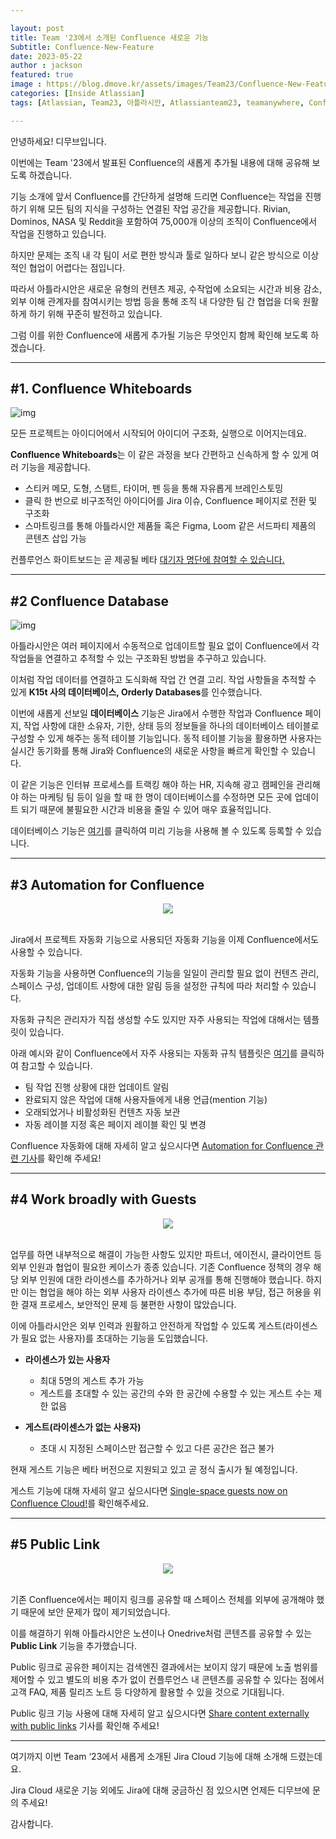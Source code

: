 ```yaml
---

layout: post
title: Team '23에서 소개된 Confluence 새로운 기능
Subtitle: Confluence-New-Feature
date: 2023-05-22
author : jackson
featured: true
image : https://blog.dmove.kr/assets/images/Team23/Confluence-New-Feature/Thumbnail.png
categories: [Inside Atlassian]
tags: [Atlassian, Team23, 아틀라시안, Atlassianteam23, teamanywhere, Confluence, WhiteBoard, Confluence WhiteBoard, Confluence-New-Feature]

---
```


안녕하세요! 디무브입니다.

이번에는 Team '23에서 발표된 Confluence의 새롭게 추가될 내용에 대해 공유해 보도록 하겠습니다.  

 

기능 소개에 앞서 Confluence를 간단하게 설명해 드리면 Confluence는 작업을 진행하기 위해 모든 팀의 지식을 구성하는 연결된 작업 공간을 제공합니다. Rivian, Dominos, NASA 및 Reddit을 포함하여 75,000개 이상의 조직이 Confluence에서 작업을 진행하고 있습니다.

하지만 문제는 조직 내 각 팀이 서로 편한 방식과 툴로 일하다 보니 같은 방식으로 이상적인 협업이 어렵다는 점입니다.

 

따라서 아틀라시안은 새로운 유형의 컨텐츠 제공, 수작업에 소요되는 시간과 비용 감소, 외부 이해 관계자를 참여시키는 방법 등을 통해 조직 내 다양한 팀 간 협업을 더욱 원활하게 하기 위해 꾸준히 발전하고 있습니다.

 

그럼 이를 위한 Confluence에 새롭게 추가될 기능은 무엇인지 함께 확인해 보도록 하겠습니다.

 

 

------

## **#1. Confluence Whiteboards**

 

![img](/assets/images/Team23/Confluence-New-Feature/1.png)

 

모든 프로젝트는 아이디어에서 시작되어 아이디어 구조화, 실행으로 이어지는데요.

**Confluence Whiteboards**는 이 같은 과정을 보다 간편하고 신속하게 할 수 있게 여러 기능을 제공합니다.

 

- 스티커 메모, 도형, 스탬트, 타이머, 펜 등을 통해 자유롭게 브레인스토밍
- 클릭 한 번으로 비구조적인 아이디어를 Jira 이슈, Confluence 페이지로 전환 및 구조화
- 스마트링크를 통해 아틀라시안 제품들 혹은 Figma, Loom 같은 서드파티 제품의 콘텐츠 삽입 가능

 

컨플루언스 화이트보드는 곧 제공될 베타 [대기자 명단에 참여할 수 있습니다.](https://www.atlassian.com/software/whiteboards)

 

 

------

## **#2 Confluence Database**

 

![img](/assets/images/Team23/Confluence-New-Feature/2.png)

 

아틀라시안은 여러 페이지에서 수동적으로 업데이트할 필요 없이 Confluence에서 각 작업들을 연결하고 추적할 수 있는 구조화된 방법을 추구하고 있습니다.

이처럼 작업 데이터를 연결하고 도식화해 작업 간 연결 고리. 작업 사항들을 추적할 수 있게 **K15t 사의 데이터베이스, Orderly Databases**를  인수했습니다.

 

이번에 새롭게 선보일 **데이터베이스** 기능은 Jira에서 수행한 작업과 Confluence 페이지,  작업 사항에 대한 소유자, 기한, 상태 등의 정보들을 하나의 데이터베이스 테이블로 구성할 수 있게 해주는 동적 테이블 기능입니다.  동적 테이블 기능을 활용하면 사용자는 실시간 동기화를 통해 Jira와 Confluence의 새로운 사항을 빠르게 확인할 수 있습니다.

 

이 같은 기능은 인터뷰 프로세스를 트랙킹 해야 하는 HR, 지속해 광고 캠페인을 관리해야 하는 마케팅 팀 등이 일을 할 때 한 명이 데이터베이스를 수정하면 모든 곳에 업데이트 되기 때문에 불필요한 시간과 비용을 줄일 수 있어 매우 효율적입니다. 

데이터베이스 기능은 [여기](http://www.atlassian.com/databases)를 클릭하여 미리 기능을 사용해 볼 수 있도록 등록할 수 있습니다.

 

 

------

## **#3 Automation for Confluence**

 <center><img src="/assets/images/Team23/Confluence-New-Feature/3.png"></center> <br/>

 

Jira에서 프로젝트 자동화 기능으로 사용되던 자동화 기능을 이제 Confluence에서도 사용할 수 있습니다.

자동화 기능을 사용하면 Confluence의 기능을 일일이 관리할 필요 없이 컨텐츠 관리, 스페이스 구성, 업데이트 사항에 대한 알림 등을 설정한 규칙에 따라 처리할 수 있습니다.

자동화 규칙은 관리자가 직접 생성할 수도 있지만 자주 사용되는 작업에 대해서는 템플릿이 있습니다.

아래 예시와 같이 Confluence에서 자주 사용되는 자동화 규칙 템플릿은 [여기](https://www.atlassian.com/software/confluence/automation)를 클릭하여 참고할 수 있습니다.

 

- 팀 작업 진행 상황에 대한 업데이트 알림
- 완료되지 않은 작업에 대해 사용자들에게 내용 언급(mention 기능)
- 오래되었거나 비활성화된 컨텐츠 자동 보관
- 자동 레이블 지정 혹은 페이지 레이블 확인 및 변경

 

Confluence 자동화에 대해 자세히 알고 싶으시다면 [Automation for Confluence 관련 기사](https://www.atlassian.com/blog/announcements/confluence-automation)를 확인해 주세요!

 

 

------

## **#4 Work broadly with Guests**

 

 <center><img src="/assets/images/Team23/Confluence-New-Feature/4.png"></center> <br/>

 

업무를 하면 내부적으로 해결이 가능한 사항도 있지만 파트너, 에이전시, 클라이언트 등 외부 인원과 협업이 필요한 케이스가 종종 있습니다. 기존 Confluence 정책의 경우 해당 외부 인원에 대한 라이센스를 추가하거나 외부 공개를 통해 진행해야 했습니다. 하지만 이는 협업을 해야 하는  외부 사용자 라이센스 추가에 따른 비용 부담, 접근 허용을 위한 결재 프로세스, 보안적인 문제 등 불편한 사항이 많았습니다.

 

이에 아틀라시안은 외부 인력과 원활하고 안전하게 작업할 수 있도록 게스트(라이센스가 필요 없는 사용자)를 초대하는 기능을 도입했습니다.



- **라이센스가 있는 사용자**
  - 최대 5명의 게스트 추가 가능
  - 게스트를 초대할 수 있는 공간의 수와 한 공간에 수용할 수 있는 게스트 수는 제한 없음

 

- **게스트(라이센스가 없는 사용자)**
  - 초대 시 지정된 스페이스만 접근할 수 있고 다른 공간은 접근 불가

 

현재 게스트 기능은 베타 버전으로 지원되고 있고 곧 정식 출시가 될 예정입니다.

게스트 기능에 대해 자세히 알고 싶으시다면 [Single-space guests now on Confluence Cloud!](https://community.atlassian.com/t5/Confluence-articles/Single-space-guests-now-on-Confluence-Cloud/ba-p/2121527)를 확인해주세요.

 

------

## **#5 Public Link**

 

 <center><img src="/assets/images/Team23/Confluence-New-Feature/5.png"></center> <br/>

 

 

기존 Confluence에서는 페이지 링크를 공유할 때 스페이스 전체를 외부에 공개해야 했기 때문에 보안 문제가 많이 제기되었습니다.

이를 해결하기 위해 아틀라시안은 노션이나 Onedrive처럼 콘텐츠를 공유할 수 있는 **Public Link** 기능을 추가했습니다.

Public 링크로 공유한 페이지는 검색엔진 결과에서는 보이지 않기 때문에 노출 범위를 제어할 수 있고 별도의 비용 추가 없이 컨플루언스 내 콘텐츠를 공유할 수 있다는 점에서 고객 FAQ, 제품 릴리즈 노트 등 다양하게 활용할 수 있을 것으로 기대됩니다.

 

Public 링크 기능 사용에 대해 자세히 알고 싶으시다면 [Share content externally with public links](https://support.atlassian.com/confluence-cloud/docs/share-content-externally-with-public-links/) 기사를 확인해 주세요!

 

------

여기까지 이번 Team ‘23에서 새롭게 소개된 Jira Cloud 기능에 대해 소개해 드렸는데요.



Jira Cloud 새로운 기능 외에도 Jira에 대해 궁금하신 점 있으시면 언제든 디무브에 문의 주세요!

감사합니다.





